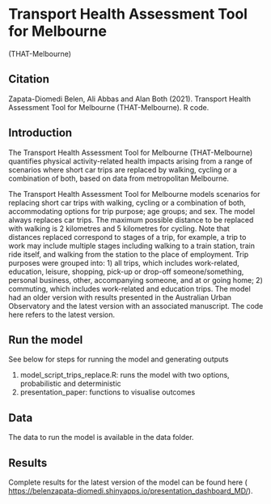 # Transport Health Assessment Tool for Melbourne 
(THAT-Melbourne)

## Citation

Zapata-Diomedi Belen, Ali Abbas and Alan Both (2021). Transport Health Assessment Tool for Melbourne (THAT-Melbourne). R code.

## Introduction 

The Transport Health Assessment Tool for Melbourne (THAT-Melbourne) quantifies physical activity-related health impacts arising from a range of scenarios where short car trips are replaced by walking, cycling or a combination of both, based on data from metropolitan Melbourne.

The Transport Health Assessment Tool for Melbourne models scenarios for replacing short car trips with walking, cycling or a combination of both, accommodating options for trip purpose; age groups; and sex. The model always replaces car trips. The maximum possible distance to be replaced with walking is 2 kilometres and 5 kilometres for cycling. Note that distances replaced correspond to stages of a trip, for example, a trip to work may include multiple stages including walking to a train station, train ride itself, and walking from the station to the place of employment. Trip purposes were grouped into: 1) all trips, which includes work-related, education, leisure, shopping, pick-up or drop-off someone/something, personal business, other, accompanying someone, and at or going home; 2) commuting, which includes work-related and education trips.
The model had an older version with results presented in the Australian Urban Observatory and the latest version with an associated manuscript. The code here refers to the latest version.

## Run the model

See below for steps for running the model and generating outputs

1) model_script_trips_replace.R: runs the model with two options, probabilistic and deterministic
2) presentation_paper: functions to visualise outcomes

## Data

The data to run the model is available in the data folder. 

## Results
Complete results for the latest version of the model can be found here ( https://belenzapata-diomedi.shinyapps.io/presentation_dashboard_MD/).